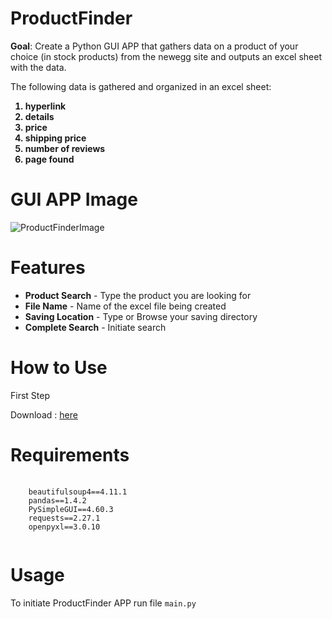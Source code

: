 # ProductFinder

<b>Goal</b>: Create a Python GUI APP that gathers data on a product of your choice (in stock products) from the newegg site and outputs an excel sheet with the data.

The following data is gathered and organized in an excel sheet:
<ol>
  <b><li>hyperlink</li></b>
  <b><li>details</li></b>
  <b><li>price</li></b>
  <b><li>shipping price</li></b>
  <b><li>number of reviews</li></b>
  <b><li>page found</li></b>
 </ol> 

# GUI APP Image

![ProductFinderImage](https://user-images.githubusercontent.com/110753469/188207176-db32f4c5-cb08-4c27-83fc-ec8fe7eb7d4b.PNG)

# Features
 
 <ul>
  <li><b>Product Search</b> - Type the product you are looking for</li>
  <li><b>File Name</b> - Name of the excel file being created</li>
  <li><b>Saving Location</b> - Type or Browse your saving directory</li>
  <li><b>Complete Search</b> - Initiate search </li>
</ul> 

# How to Use
 
 First Step
 
 Download : [here](https://github.com/GabrielMacJr/ProductFinder/releases)
  

# Requirements

<div>
<pre>
  <code> 
    beautifulsoup4==4.11.1
    pandas==1.4.2
    PySimpleGUI==4.60.3
    requests==2.27.1
    openpyxl==3.0.10
  </code>
</pre>
</div>

# Usage
To initiate ProductFinder APP 
run file  <code>main.py</code>
 

